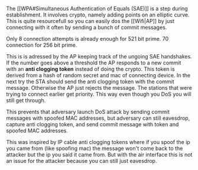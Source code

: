 
The [[WPA#Simultaneous Authentication of Equals (SAE)]] is a step during establishment. It involves crypto, namely adding points on an elliptic curve. This is quite resourcefull so you can easily dos the [[Wifi|AP]] by just connecting with it often by sending a bunch of commit messages. 

Only 8 connection attempts is already enough for 521 bit prime. 70 connection for 256 bit prime. 

This is is adressed by the AP keeping track of the ungoing SAE handshakes. If the number goes above a threshold the AP responds to a new commit with an **anti clogging token** instead of doing the crypto. This token is derived from a hash of random secret and mac of connecting device. In the next try the STA should send the anti clogging token with the commit message.  Otherwise the AP just rejects the message. The stations that were trying to connect earlier get priority. This way even though you DoS you will still get through.

This prevents that adversary launch DoS attack by sending commit messages with spoofed MAC addresses, but adversary can still eavesdrop, capture anti clogging token, and send commit message with token and spoofed MAC addresses. 

This was inspired by IP cable anti clogging tokens where if you spoof the ip you came from (like spoofing mac) the message won't come back to the attacker but the ip you said it came from. But with the air interface this is not an issue for the attacker because you can still just eavesdrop. 

